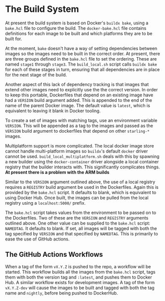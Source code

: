 # The Build System

At present the build system is based on Docker's `buildx bake`, using a `bake.hcl` file to configure the build. The
`docker-bake.hcl` file contains definitions for each image to be built and which platforms they are to be built for.

At the moment, `bake` doesn't have a way of setting dependencies between images so the images need to be built in the
correct order. At present, there are three groups defined in the `bake.hcl` file to set the ordering. These are named
`stage1` through `stage3`. The `build_local.sh` script calls `buildx bake` for each of these stages in turn, ensuring
that all dependencies are in place for the next stage of the build.

Another aspect of this lack of dependency tracking is that images that extend other images need to explicitly use the
the correct version. In order to keep this portable, Dockerfiles that depend on an existing image have had a `VERSION`
build argument added. This is appended to the end of the name of the parent Docker image. The default value is `latest`,
which is equivalent to leaving it blank in Docker tooling.

To create a set of images with matching tags, use an environment variable `VERSION`. This will be appended as a tag to
the images and passed as the `VERSION` build argument to dockerfiles that depend on other `starling-*` images.

Multiplatform support is more complicated. The local docker image store cannot handle multi-platform images so
`buildx`'s default `docker` driver cannot be used. `build_local_multiplatform.sh` deals with this by spawning a new
builder using the `docker-container` driver alongside a local container registry that the builder interacts with. This
significantly complicates things. **At present there is a problem with the ARM builds**

Similar to the `VERSION` argument outlined above, the use of a local registry requires a `REGISTRY` build argument be
used in the Dockerfiles. Again this is provided by the `bake.hcl` script. It defaults to blank, which is equivalent to
using Docker Hub. Once built, the images can be pulled from the local registry using a `localhost:5000/` prefix.

The `bake.hcl` script takes values from the environment to be passed on to the Dockerfiles. Two of these are the
`VERSION` and `REGISTRY` arguments outlined above. One other value can be supplied to the `bake.hcl` script: `NAMEDTAG`.
It defaults to blank. If set, all images will be tagged with both the tag specified by `VERSION` and that specified by
`NAMEDTAG`. This is primarily to ease the use of GitHub actions.

## The GitHub Actions Workflows

When a tag of the form `vX.Y.Z` is pushed to the repo, a workflow will be started. This workflow builds all the images
from the `bake.hcl` script, tags them with both the version tag and `:latest`, and pushes them to Docker Hub. A similar
workflow exists for development images. A tag of the form `vX.Y.Z-dev` will cause the images to be built and tagged with
both the tag name and `nightly`, before being pushed to DockerHub.